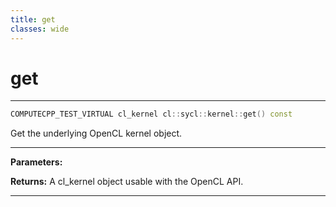 ```yaml
---
title: get
classes: wide
---
```

# get

---

```cpp
COMPUTECPP_TEST_VIRTUAL cl_kernel cl::sycl::kernel::get() const
```


Get the underlying OpenCL kernel object. 


---
**Parameters:**

**Returns:** A cl_kernel object usable with the OpenCL API. 

---
